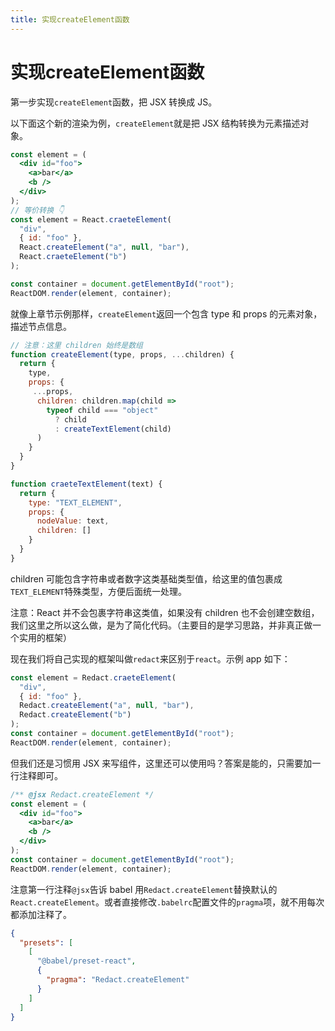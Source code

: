 ```yaml
---
title: 实现createElement函数
---
```


# 实现createElement函数

第一步实现`createElement`函数，把 JSX 转换成 JS。

以下面这个新的渲染为例，`createElement`就是把 JSX 结构转换为元素描述对象。

```jsx
const element = (
  <div id="foo">
    <a>bar</a>
    <b />
  </div>
);
// 等价转换 👇
const element = React.craeteElement(
  "div",
  { id: "foo" },
  React.createElement("a", null, "bar"),
  React.craeteElement("b")
);

const container = document.getElementById("root");
ReactDOM.render(element, container);
```

就像上章节示例那样，`createElement`返回一个包含 type 和 props 的元素对象，描述节点信息。

```js
// 注意：这里 children 始终是数组
function createElement(type, props, ...children) {
  return {
    type,
    props: {
     ...props,
      children: children.map(child => 
        typeof child === "object"
          ? child
          : createTextElement(child)
      )
    }
  }
}

function craeteTextElement(text) {
  return {
    type: "TEXT_ELEMENT",
    props: {
      nodeValue: text,
      children: []
    }
  }
}
```

children 可能包含字符串或者数字这类基础类型值，给这里的值包裹成`TEXT_ELEMENT`特殊类型，方便后面统一处理。

注意：React 并不会包裹字符串这类值，如果没有 children 也不会创建空数组，我们这里之所以这么做，是为了简化代码。（主要目的是学习思路，并非真正做一个实用的框架）

现在我们将自己实现的框架叫做`redact`来区别于`react`。示例 app 如下：

```js
const element = Redact.craeteElement(
  "div",
  { id: "foo" },
  Redact.createElement("a", null, "bar"),
  Redact.createElement("b")
);
const container = document.getElementById("root");
ReactDOM.render(element, container);
```

但我们还是习惯用 JSX 来写组件，这里还可以使用吗？答案是能的，只需要加一行注释即可。

```jsx
/** @jsx Redact.createElement */
const element = (
  <div id="foo">
    <a>bar</a>
    <b />
  </div>
);
const container = document.getElementById("root");
ReactDOM.render(element, container);
```

注意第一行注释`@jsx`告诉 babel 用`Redact.createElement`替换默认的`React.createElement`。或者直接修改`.babelrc`配置文件的`pragma`项，就不用每次都添加注释了。

```json
{
  "presets": [
    [
      "@babel/preset-react",
      {
        "pragma": "Redact.createElement"
      }
    ]
  ]
}
```


